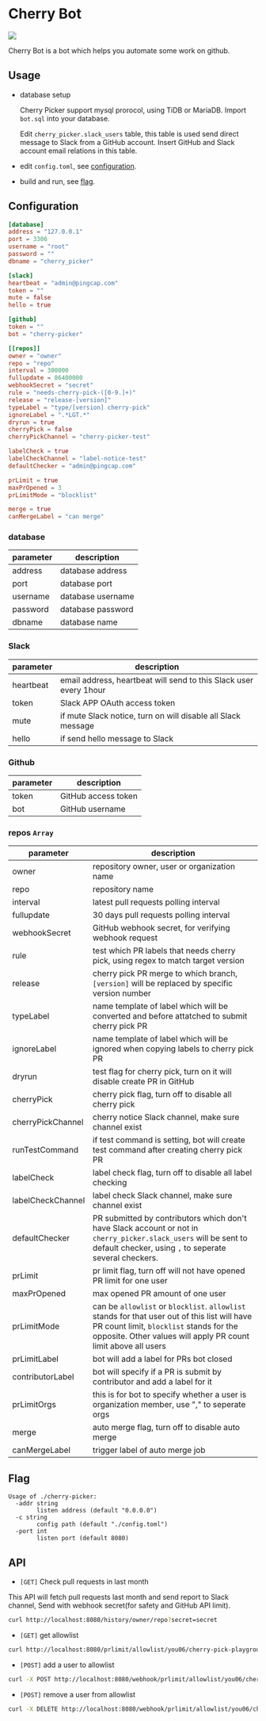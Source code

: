# Cherry Bot

![](https://user-images.githubusercontent.com/9587680/60788142-95abc100-a18e-11e9-9a42-fbf21a023449.jpg)

Cherry Bot is a bot which helps you automate some work on github.

## Usage

* database setup
  
  Cherry Picker support mysql prorocol, using TiDB or MariaDB. Import `bot.sql` into your database.

  Edit `cherry_picker.slack_users` table, this table is used send direct message to Slack from a GitHub account. Insert GitHub and Slack account email relations in this table.

* edit `config.toml`, see [configuration](#configuration).

* build and run, see [flag](#flag).

## Configuration

```toml
[database]
address = "127.0.0.1"
port = 3306
username = "root"
password = ""
dbname = "cherry_picker"

[slack]
heartbeat = "admin@pingcap.com"
token = ""
mute = false
hello = true

[github]
token = ""
bot = "cherry-picker"

[[repos]]
owner = "owner"
repo = "repo"
interval = 300000
fullupdate = 86400000
webhookSecret = "secret"
rule = "needs-cherry-pick-([0-9.]+)"
release = "release-[version]"
typeLabel = "type/[version] cherry-pick"
ignoreLabel = ".*LGT.*"
dryrun = true
cherryPick = false
cherryPickChannel = "cherry-picker-test"

labelCheck = true
labelCheckChannel = "label-notice-test"
defaultChecker = "admin@pingcap.com"

prLimit = true
maxPrOpened = 3
prLimitMode = "blocklist"

merge = true
canMergeLabel = "can merge"
```

### database

| parameter  | description |
| - | - |
| address | database address |
| port | database port |
| username | database username |
| password | database password |
| dbname | database name |

### Slack

| parameter  | description |
| - | - |
| heartbeat | email address, heartbeat will send to this Slack user every 1hour |
| token | Slack APP OAuth access token |
| mute | if mute Slack notice, turn on will disable all Slack message |
| hello | if send hello message to Slack |

### Github

| parameter  | description |
| - | - |
| token | GitHub access token |
| bot | GitHub username |

### repos `Array`

| parameter  | description |
| - | - |
| owner | repository owner, user or organization name |
| repo | repository name |
| interval | latest pull requests polling interval |
| fullupdate | 30 days pull requests polling interval |
| webhookSecret | GitHub webhook secret, for verifying webhook request |
| rule | test which PR labels that needs cherry pick, using regex to match target version |
| release | cherry pick PR merge to which branch, `[version]` will be replaced by specific version number |
| typeLabel | name template of label which will be converted and before attatched to submit cherry pick PR |
| ignoreLabel | name template of label which will be ignored when copying labels to cherry pick PR |
| dryrun  | test flag for cherry pick, turn on it will disable create PR in GitHub |
| cherryPick  | cherry pick flag, turn off to disable all cherry pick |
| cherryPickChannel  | cherry notice Slack channel, make sure channel exist |
| runTestCommand  | if test command is setting, bot will create test command after creating cherry pick PR |
| labelCheck  | label check flag, turn off to disable all label checking |
| labelCheckChannel  | label check Slack channel, make sure channel exist |
| defaultChecker | PR submitted by contributors which don't have Slack account or not in `cherry_picker.slack_users` will be sent to default checker, using `,` to seperate several checkers. |
| prLimit | pr limit flag, turn off will not have opened PR limit for one user |
| maxPrOpened | max opened PR amount of one user |
| prLimitMode | can be `allowlist` or `blocklist`. `allowlist` stands for that user out of this list will have PR count limit, `blocklist` stands for the opposite. Other values will apply PR count limit above all users |
| prLimitLabel | bot will add a label for PRs bot closed |
| contributorLabel | bot will specify if a PR is submit by contributor and add a label for it |
| prLimitOrgs | this is for bot to specify whether a user is organization member, use "," to seperate orgs |
| merge | auto merge flag, turn off to disable auto merge |
| canMergeLabel | trigger label of auto merge job |

## Flag

```
Usage of ./cherry-picker:
  -addr string
        listen address (default "0.0.0.0")
  -c string
        config path (default "./config.toml")
  -port int
        listen port (default 8080)
```

## API

* `[GET]` Check pull requests in last month

This API will fetch pull requests last month and send report to Slack channel, Send with webhook secret(for safety and GitHub API limit).

```sh
curl http://localhost:8080/history/owner/repo?secret=secret
```

* `[GET]` get allowlist

```sh
curl http://localhost:8080/prlimit/allowlist/you06/cherry-pick-playground?secret=secret
```

* `[POST]` add a user to allowlist

```sh
curl -X POST http://localhost:8080/webhook/prlimit/allowlist/you06/cherry-pick-playground/you06?secret=secret
```

* `[POST]` remove a user from allowlist

```sh
curl -X DELETE http://localhost:8080/webhook/prlimit/allowlist/you06/cherry-pick-playground/you06?secret=secret
```

